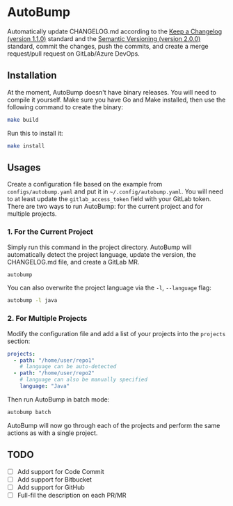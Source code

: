 # AutoBump

Automatically update CHANGELOG.md according to the [Keep a Changelog (version 1.1.0)](https://keepachangelog.com/en/1.1.0/) standard and the [Semantic Versioning (version 2.0.0)](https://semver.org/spec/v2.0.0.html) standard,
commit the changes, push the commits, and create a merge request/pull request on GitLab/Azure DevOps.

## Installation

At the moment, AutoBump doesn't have binary releases.
You will need to compile it yourself.
Make sure you have Go and Make installed, then use the following command to create the binary:

```bash
make build
```

Run this to install it:

```bash
make install
```

## Usages

Create a configuration file based on the example from `configs/autobump.yaml` and put it in `~/.config/autobump.yaml`.
You will need to at least update the `gitlab_access_token` field with your GitLab token.
There are two ways to run AutoBump: for the current project and for multiple projects.

### 1. For the Current Project

Simply run this command in the project directory. AutoBump will automatically detect the project language, update the version, the CHANGELOG.md file, and create a GitLab MR.

```bash
autobump
```

You can also overwrite the project language via the `-l`, `--language` flag:

```bash
autobump -l java
```

### 2. For Multiple Projects

Modify the configuration file and add a list of your projects into the `projects` section:

```yaml
projects:
  - path: "/home/user/repo1"
    # language can be auto-detected
  - path: "/home/user/repo2"
    # language can also be manually specified
    language: "Java"
```

Then run AutoBump in batch mode:

```bash
autobump batch
```

AutoBump will now go through each of the projects and perform the same actions as with a single project.

## TODO
- [ ] Add support for Code Commit
- [ ] Add support for Bitbucket
- [ ] Add support for GitHub
- [ ] Full-fil the description on each PR/MR
